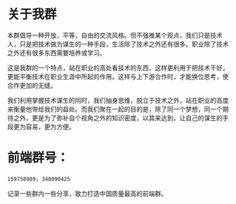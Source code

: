 关于我群
=====

本群倡导一种开放，平等，自由的交流风格。但不强推某个观点，我们只是技术人，只是把技术做为谋生的一种手段，生活除了技术之外还有很多。职业除了技术之外还有很多东西需要培养或学习。

这是我群的一个特点，站在职业的高处看技术的东西，这样更利用于把技术干好，更能平衡技术在职业生涯中所起的作用。这样与上下游合作时，才能换位思考，使合作更加的无缝。 

我们利用掌握技术谋生的同时，我们抽身思维，脱立于技术之外，站在职业的高度来衡量他带给我们的益处。而我们聚在一起的目的是，除了同一个梦想，同一个期待之外，更是为了弥补自个视角之外的知识密度，以其来达到，让自己的谋生的手段更为容易，更为方便。 

# 前端群号：

`159758989`，`348090425`


记录一些群内一些分享，致力打造中国质量最高的前端群。